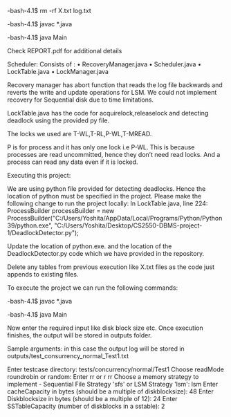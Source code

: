-bash-4.1$ rm -rf X.txt log.txt

-bash-4.1$ javac *.java

-bash-4.1$ java Main

Check REPORT.pdf for additional details


Scheduler:
Consists of :
•	RecoveryManager.java
•	Scheduler.java
•	LockTable.java
•	LockManager.java

Recovery manager has abort function that reads the log file backwards and reverts the write and update operations for LSM. We could not implement recovery for Sequential disk due to time limitations.

LockTable.java has the code for acquirelock,releaselock and detecting deadlock using the provided py file.

The locks we used are T-WL,T-RL,P-WL,T-MREAD.

P is for process and it has only one lock i.e P-WL. This is because processes are read uncommitted, hence they don’t need read locks. And a process can read any data even if it is locked. 



Executing this project:

We are using python file provided for detecting deadlocks. Hence the location of python must be specified in the project. Please make the following change to run the project locally:
In LockTable.java, line 224:
            ProcessBuilder processBuilder = new ProcessBuilder("C:/Users/Yoshita/AppData/Local/Programs/Python/Python39/python.exe", "C:/Users/Yoshita/Desktop/CS2550-DBMS-project-1/DeadlockDetector.py");

Update the location of python.exe. and the location of the DeadlockDetector.py code which we have provided in the repository.

Delete any tables from previous execution like X.txt files as the code just appends to existing files.

To execute the project we can run the following commands:

-bash-4.1$ javac *.java

-bash-4.1$ java Main

Now enter the required input like disk block size etc. Once execution finishes, the output will be stored in outputs folder.

Sample arguments: in this case the output log will be stored in outputs/test_consurrency_normal_Test1.txt

Enter testcase directory:
tests/concurrency/normal/Test1
Choose readMode roundrobin or random: Enter rr or r
rr
Choose a memory strategy to implement - Sequential File Strategy 'sfs' or LSM Strategy 'lsm':
lsm
Enter cacheCapacity in bytes (should be a multiple of diskblocksize):
48
Enter Diskblocksize in bytes (should be a multiple of 12):
24
Enter SSTableCapacity (number of diskblocks in a sstable):
2

